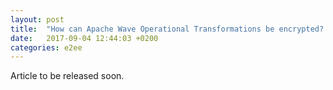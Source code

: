 ```yaml
---
layout: post
title:  "How can Apache Wave Operational Transformations be encrypted? (Part 2)"
date:   2017-09-04 12:44:03 +0200
categories: e2ee
---
```


Article to be released soon.
